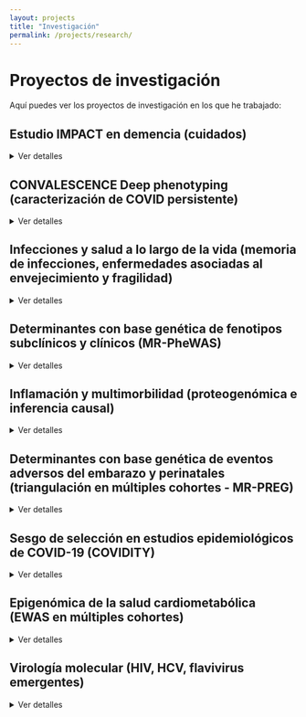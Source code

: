 ```yaml
---
layout: projects
title: "Investigación"
permalink: /projects/research/
---
```


# Proyectos de investigación

Aquí puedes ver los proyectos de investigación en los que he trabajado:

## **Estudio IMPACT en demencia (cuidados)**
<details>
<summary>Ver detalles</summary>
 
<p><strong>Estado:</strong> Activo</p>
<p><strong>Palabras clave:</strong> demencia; residencias; hospitalización; cuidado de la demencia</p>
<p><strong>Disciplina:</strong> Ciencias de la salud poblacional; salud mental de la gente mayor</p>
<p><strong>Financiación:</strong> 
<a href="https://thegellercommission.org/" target="_blank">
 The Geller Commision
  </a>
</p>
<p><strong>Contexto:</strong> Las personas con demencia presentan peor pronóstico tras hospitalizaciones por causas médicas generales. Aún se conoce poco sobre cómo reducir ingresos hospitalarios evitables en este grupo.</p>
<p><strong>Objetivo:</strong> Identificar factores modificables que puedan priorizarse en estudios de intervención para reducir las estancias hospitalarias en personas con demencia.</p>
<p><strong>Métodos:</strong> Revisión sistemática; Estudio observacional de cohortes y registros electrónicos de salud; Modelización estadística avanzada (análisis longitudinal — modelos de regresión de riesgos competitivos, modelos de regresión negativa binomial).</p>
<p><strong>Cohortes:</strong> Inglesas; datos del estudio MARQUE en residencias y de South London & Maudsley NHS Foundation Trust</p>
<p><strong>Conclusiones:</strong> En progreso; se esperan resultados a finales de 2025</p>
<p><strong>Impacto:</strong> Evidencia para diseñar estudios de intervención para reducir hospitalizaciones innecesarias de personas con demencia, y mejorar políticas de cuidado en residencias, optimización de la polifarmacia, formación de profesionales sanitarios</p>
<p><strong>Artículos:</strong> Tres publicaciones previstas en revistas de salud poblacional y geriatría; un estudio de Master como supervisora sin publicar</p>
<p><strong>Conferencias:</strong> Resultados preliminares presentados en la Conferencia Internacional de la Asociación de Alzheimer's, AAIC (Julio 2025, Toronto)</p>
<p><strong>Dónde:</strong> 
  <a href="https://www.ucl.ac.uk/brain-sciences/psychiatry" target="_blank">
 División de Psiquiatría, University College London
  </a>
</p>
<p><strong>Años:</strong> 2024-2025</p>
<p><strong>Contribuciones:</strong> Diseño; Revisión; Manejo y análisis de datos longitudinales y de registros electrónicos de salud; Integración de datos clínicos y comunitarios; Colaboración con personas con experiencia vivida; Producción de artículos y presentaciones</p>
<p><strong>Colaboraciones:</strong> 
  <a href="https://www.maudsleybrc.nihr.ac.uk/facilities/clinical-record-interactive-search-cris/" target="_blank">
 South London & Maudsley NHS Foundation Trust
  </a>
</p>
<p><strong>Legado:</strong> Marco de análisis replicable en otras cohortes; Vínculo entre investigación y cuidado residencial</p>
<p><strong>Enlaces:</strong> 
  <a href="https://www.ucl.ac.uk/brain-sciences/news/2025/apr/ucl-partners-geller-commission-advance-research-dementia-related-hospitalisations" target="_blank">
    IMPACT project; 
  </a>
 <a href="https://www.ucl.ac.uk/brain-sciences/psychiatry/research/mental-health-older-people" target="_blank">
 UCL Div. Psychiatry; 
</a>
<a href="https://aaic.alz.org/" target="_blank">
    AAIC 2025 Toronto 
  </a>
</p>

</details>

## **CONVALESCENCE Deep phenotyping (caracterización de COVID persistente)**
<details>
<summary>Ver detalles</summary>
 
<p><strong>Estado:</strong> Activo </p>
<p><strong>Palabras clave:</strong> COVID persistente; fenotipado profundo; biomarcadores; score de daño fisiológico</p>
<p><strong>Disciplina:</strong> Ciencias de la salud poblacional; fisiología</p>
<p><strong>Financiación:</strong> 
   <a href="https://www.nihr.ac.uk/about-us/what-we-do/covid-19/long-COVID" target="_blank">
    NIHR- 
  </a>
 <a href="https://www.ukri.org/opportunity/researching-long-term-covid-19-effects-in-non-hospitalised-individuals/" target="_blank">
  UKRI
 </a>
</p>
<p><strong>Contexto:</strong> Existe poca claridad sobre qué es el COVID persistente y su relación con daño o disfunción subclínica en múltiples órganos y sistemas fisiológicos. El estudio multicéntrico es parte del National Core Study UK sobre salud y bienestar tras COVID-19, y busca llenar ese vacío.</p>
<p><strong>Objetivo:</strong> Definir fenotipos de COVID persistente; Identificar factores de riesgo y trayectorias mecanísticas; Explorar consecuencias en salud física, mental, trabajo y relaciones; Mejorar diagnóstico y manejo en atención primaria.</p>
<p><strong>Métodos:</strong> Análisis de datos de cohortes poblacionales; Fenotipado profundo clínico (medidas fisiológicas, imagen cerebral, cardíaca, pulmonar, renal, hepática, medidas de fuerza y resistencia; Monitorización remota.</p>
<p><strong>Cohortes:</strong> Inglesas; ALSPAC, TwinsUK</p>
<p><strong>Conclusiones:</strong> En progreso; se esperan resultados a finales de 2025</p>
<p><strong>Impacto:</strong> Evidencia para definiciones operativas de COVID persistente; informar políticas clínicas y diagnósticas; apoyar a NICE en directrices de atención primaria.</p>
<p><strong>Artículos:</strong> 
   <a href="https://doi.org/10.1136/bmjopen-2024-094760" target="_blank">
    Perfil de cohorte publicado en BMJ Open; 
  </a>
 Dos publicaciones más por publicar en revistas de salud poblacional de alto impacto
</p>
<p><strong>Conferencias:</strong> Presentaciones en foros nacionales; Conferencia Mundial de Epidemiología, WCE (Septiembre 2024, Ciudad del Cabo)</p>
<p><strong>Dónde:</strong> 
    <a href="https://www.ucl.ac.uk/population-health-sciences/cardiovascular/research/research-department-population-science-and-experimental-medicine/unit-lifelong-health-and-ageing-ucl/studies" target="_blank">
Unidad de Salud a lo largo de la vida y envejecimiento, University College London
    </a>
</p>
<p><strong>Años:</strong> 2023-2025</p>
<p><strong>Contribuciones:</strong> Diseño analítico de los datos clínicos; Manejo, integración y análisis de datos clínicos; Colaboración multidisciplinar, multicéntrica, y con personas con experiencia vivida; Coordinación de trabajo colaborativo; Producción de artículos y presentaciones</p>
<p><strong>Colaboraciones:</strong> University of Bristol, King's College London, University of Oxford, University of Sheffield </p>
<p><strong>Legado:</strong> Marco multidimensional para la investigación del COVID persistente; Colaboración interdisciplinaria sostenible; Herramientas de investigación para futuras epidemias.</p>
<p><strong>Enlaces:</strong> 
 <a href="https://www.convalescence.ac.uk/data-collections/" target="_blank">
    CONVALESCENCE study; 
  </a>
 <a href="https://www.ucl.ac.uk/covid-19-longitudinal-health-wellbeing/" target="_blank">
 National Core Study; 
   </a>
   <a href="https://www.ucl.ac.uk/population-health-sciences/cardiovascular/research/research-department-population-science-and-experimental-medicine/unit-lifelong-health-and-ageing-ucl/studies" target="_blank">
    UCL LHA unit
  </a>
</p>
 
</details>

## **Infecciones y salud a lo largo de la vida (memoria de infecciones, enfermedades asociadas al envejecimiento y fragilidad)**
<details>
<summary>Ver detalles</summary>

<p><strong>Estado:</strong> Activo</p>
<p><strong>Palabras clave:</strong> .</p>
<p><strong>Disciplina:</strong> Ciencias de la salud poblacional</p>
<p><strong>Financiación:</strong> .</p>
<p><strong>Contexto:</strong> .</p>
<p><strong>Objetivo:</strong> .</p>
<p><strong>Métodos:</strong> .</p>
<p><strong>Cohortes:</strong> .</p>
<p><strong>Conclusiones:</strong> En progreso.</p>
<p><strong>Impacto:</strong> .</p>
<p><strong>Artículos:</strong> .</p>
<p><strong>Conferencias:</strong> .</p>
<p><strong>Dónde:</strong> 
     <a href="https://www.ucl.ac.uk/population-health-sciences/cardiovascular/research/research-department-population-science-and-experimental-medicine/unit-lifelong-health-and-ageing-ucl/studies" target="_blank">
Unidad de Salud a lo largo de la vida y envejecimiento, University College London
    </a>
</p>
<p><strong>Años:</strong> 2023-2025</p>
<p><strong>Contribuciones:</strong> .</p>
<p><strong>Colaboraciones:</strong> .</p>
<p><strong>Legado:</strong> .</p>
<p><strong>Enlaces:</strong>   
 <a href="https://www.ucl.ac.uk/population-health-sciences/cardiovascular/research/research-department-population-science-and-experimental-medicine/unit-lifelong-health-and-ageing-ucl/studies" target="_blank">
    UCL LHA unit
  </a>
</p>

</details>

## **Determinantes con base genética de fenotipos subclínicos y clínicos (MR-PheWAS)**
<details>
<summary>Ver detalles</summary>

<p><strong>Estado:</strong> Activo</p>
<p><strong>Palabras clave:</strong> .</p>
<p><strong>Disciplina:</strong> Ciencias de la salud poblacional</p>
<p><strong>Financiación:</strong> .</p>
<p><strong>Contexto:</strong> .</p>
<p><strong>Objetivo:</strong> .</p>
<p><strong>Métodos:</strong> .</p>
<p><strong>Cohortes:</strong> .</p>
<p><strong>Conclusiones:</strong> En progreso .</p>
<p><strong>Impacto:</strong> .</p>
<p><strong>Artículos:</strong> Tres publicaciones previstas como co-autora.</p>
<p><strong>Conferencias:</strong> .</p>
<p><strong>Dónde:</strong> Colaboración externa </p>
<p><strong>Años:</strong> .</p>
<p><strong>Contribuciones:</strong> .</p>
<p><strong>Colaboraciones:</strong> .</p>
<p><strong>Legado:</strong> .</p>
<p><strong>Otros enlaces:</strong>NA</p>
 
</details>

## **Inflamación y multimorbilidad (proteogenómica e inferencia causal)**
<details>
<summary>Ver detalles</summary>

<p><strong>Estado:</strong> Activo</p>
<p><strong>Palabras clave:</strong> .</p>
<p><strong>Disciplina:</strong> Ciencias de la salud poblacional</p>
<p><strong>Financiación:</strong> .</p>
<p><strong>Contexto:</strong> .</p>
<p><strong>Objetivo:</strong> .</p>
<p><strong>Métodos:</strong> .</p>
<p><strong>Cohortes:</strong> .</p>
<p><strong>Conclusiones:</strong> En progreso.</p>
<p><strong>Impacto:</strong> .</p>
<p><strong>Artículos:</strong> Una publicación prevista como primera autora. </p>
<p><strong>Conferencias:</strong> Conferencia de la Sociedad Internacional de Epidemiología Genética, IGES (Septiembre 2022, Paris); múltiples conferencias regionales y nacionales en Reino Unido. </p>
<p><strong>Dónde:</strong> 
 <a href="https://www.bristol.ac.uk/integrative-epidemiology/research/womens-health/" target="_blank">
 Unidad MRC de Epidemiología Inegrativa en la Universidad de Bristol
  </a>
</p>
<p><strong>Años:</strong> 2020-2025</p>
<p><strong>Contribuciones:</strong> .</p>
<p><strong>Colaboraciones:</strong> .</p>
<p><strong>Legado:</strong> .</p>
<p><strong>Otros enlaces:</strong>NA</p>

</details>

## **Determinantes con base genética de eventos adversos del embarazo y perinatales (triangulación en múltiples cohortes - MR-PREG)**
<details>
<summary>Ver detalles</summary>

<p><strong>Estado:</strong> Activo</p>
<p><strong>Palabras clave:</strong> .</p>
<p><strong>Disciplina:</strong> Ciencias de la salud poblacional</p>
<p><strong>Financiación:</strong> .</p>
<p><strong>Contexto:</strong> .</p>
<p><strong>Objetivo:</strong> .</p>
<p><strong>Métodos:</strong> .</p>
<p><strong>Cohortes:</strong> 
 <a href="https://www.medrxiv.org/content/10.1101/2025.03.22.25324447v1" target="_blank">
    MR-PREG Consortium
  </a>
</p>
<p><strong>Conclusiones:</strong> En progreso.</p>
<p><strong>Impacto:</strong> .</p>
<p><strong>Artículos:</strong> .</p>
<p><strong>Conferencias:</strong> .</p>
<p><strong>Dónde:</strong> 
 <a href="https://www.bristol.ac.uk/integrative-epidemiology/research/womens-health/" target="_blank">
 Unidad MRC de Epidemiología Inegrativa en la Universidad de Bristol
  </a>
<p>
<p><strong>Años:</strong> 2024-2025</p>
<p><strong>Contribuciones:</strong> .</p>
<p><strong>Colaboraciones:</strong> .</p>
<p><strong>Legado:</strong> .</p>
<p><strong>Otros enlaces:</strong>NA </p>

</details>

## **Sesgo de selección en estudios epidemiológicos de COVID-19 (COVIDITY)**
<details>
<summary>Ver detalles</summary>

<p><strong>Estado:</strong> Activo</p>
<p><strong>Palabras clave:</strong> .</p>
<p><strong>Disciplina:</strong> Ciencias de la salud poblacional</p>
<p><strong>Financiación:</strong> .</p>
<p><strong>Contexto:</strong> .</p>
<p><strong>Objetivo:</strong> .</p>
<p><strong>Métodos:</strong> .</p>
<p><strong>Cohortes:</strong> .</p>
<p><strong>Conclusiones:</strong> Finalizado.</p>
<p><strong>Impacto:</strong> .</p>
<p><strong>Artículos:</strong> 2 artículos como primera co-autora; 1 artículo como co-autora.</p>
<p><strong>Conferencias:</strong> .</p>
<p><strong>Dónde:</strong> 
  <a href="https://www.bristol.ac.uk/integrative-epidemiology/research/womens-health/" target="_blank">
 Unidad MRC de Epidemiología Inegrativa en la Universidad de Bristol
  </a>
</p>
<p><strong>Años:</strong> 2020-2024</p>
<p><strong>Contribuciones:</strong> .</p>
<p><strong>Colaboraciones:</strong> .</p>
<p><strong>Legado:</strong> .</p>
<p><strong>Otros enlaces:</strong>NA</p>

</details>

## **Epigenómica de la salud cardiometabólica (EWAS en múltiples cohortes)**
<details>
<summary>Ver detalles</summary>

<p><strong>Estado:</strong> Finalizado</p>
<p><strong>Palabras clave:</strong> .</p>
<p><strong>Disciplina:</strong> Ciencias de la salud poblacional</p>
<p><strong>Financiación:</strong> .</p>
<p><strong>Contexto:</strong> .</p>
<p><strong>Objetivo:</strong> .</p>
<p><strong>Métodos:</strong> .</p>
<p><strong>Cohortes:</strong> .</p>
<p><strong>Conclusiones:</strong> En progreso.</p>
<p><strong>Impacto:</strong> .</p>
<p><strong>Artículos:</strong> Cuatro artículos como primera autora; un artículo como co-supervisora; nueve artículos como coautora; un artículo como supervisora sin publicar </p>
<p><strong>Conferencias:</strong> .</p>
<p><strong>Dónde:</strong> 
   <a href="https://researchmar.net/programesrecerca/epidemiologia/es_epicardiovascular.html" target="_blank">
 Grupo de Epidemiología y genética cardiovascular, Instituto Hospital del Mar de Investigaciones Médicas (Barcelona)
  </a>
<p>
<p><strong>Años:</strong> 2016-2024.</p>
<p><strong>Contribuciones:</strong> .</p>
<p><strong>Colaboraciones:</strong> .</p>
<p><strong>Legado:</strong> .</p>
<p><strong>Otros enlaces:</strong>NA</p>

</details>

## **Virología molecular (HIV, HCV, flavivirus emergentes)**
<details>
<summary>Ver detalles</summary>

<p><strong>Estado:</strong> Finalizado</p>
<p><strong>Palabras clave:</strong> .</p>
<p><strong>Disciplina:</strong> Virología molecular</p>
<p><strong>Financiación:</strong> .</p>
<p><strong>Contexto:</strong> .</p>
<p><strong>Objetivo:</strong> .</p>
<p><strong>Métodos:</strong> .</p>
<p><strong>Cohortes:</strong> .</p>
<p><strong>Conclusiones:</strong> .</p>
<p><strong>Impacto:</strong> .</p>
<p><strong>Artículos:</strong> 2 artículos como primera autora</p>
<p><strong>Conferencias:</strong> .</p>
<p><strong>Dónde:</strong> .</p>
<p><strong>Años:</strong> .</p>
<p><strong>Contribuciones:</strong> .</p>
<p><strong>Colaboraciones:</strong> .</p>
<p><strong>Legado:</strong> .</p>
<p><strong>Otros enlaces:</strong>NA</p>

</details>

